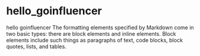 # hello_goinfluencer
hello goinfluencer The formatting elements specified by Markdown come in two basic types: there are block elements and inline elements. Block elements include such things as paragraphs of text, code blocks, block quotes, lists, and tables.
